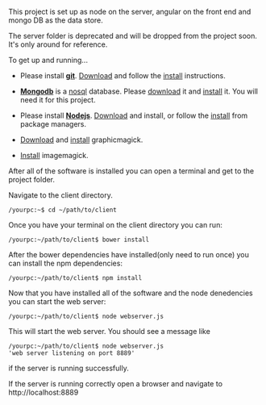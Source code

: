 This project is set up as node on the server, angular on the front end and mongo DB as the data store.

The server folder is deprecated and will be dropped from the project soon.  It's only around for reference.

To get up and running...


* Please install **[git](http://git-scm.com/)**. [Download](http://git-scm.com/downloads) and follow the [install](http://git-scm.com/doc) instructions.

* **[Mongodb](http://www.mongodb.org)** is a [nosql](http://en.wikipedia.org/wiki/NoSQL) database. Please [download](http://www.mongodb.org/downloads) it and [install](http://docs.mongodb.org/manual/installation/) it. You will need it for this project.

* Please install **[Nodejs](http://nodejs.org/)**. [Download](http://nodejs.org/download/) and install, or follow the [install](https://github.com/joyent/node/wiki/Installing-Node.js-via-package-manager) from package managers.


* [Download](http://www.graphicsmagick.org/download.html) and [install](http://www.graphicsmagick.org/README.html) graphicmagick.

* [Install](http://www.imagemagick.org/script/install-source.php) imagemagick.


After all of the software is installed you can open a terminal and get to the project folder.

Navigate to the client directory.

```
/yourpc:~$ cd ~/path/to/client
```

Once you have your terminal on the client directory you can run:

```
/yourpc:~/path/to/client$ bower install
```

After the bower dependencies have installed(only need to run once) you can install the npm dependencies:

```
/yourpc:~/path/to/client$ npm install
```

Now that you have installed all of the software and the node denedencies you can start the web server:

```
/yourpc:~/path/to/client$ node webserver.js
```

This will start the web server. You should see a message like

```
/yourpc:~/path/to/client$ node webserver.js
'web server listening on port 8889'
```
if the server is running successfully.

If the server is running correctly open a browser and navigate to http://localhost:8889



